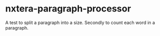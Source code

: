 # nxtera-paragraph-processor
A test to split a paragraph into a size.  Secondly to count each word in a paragraph.

